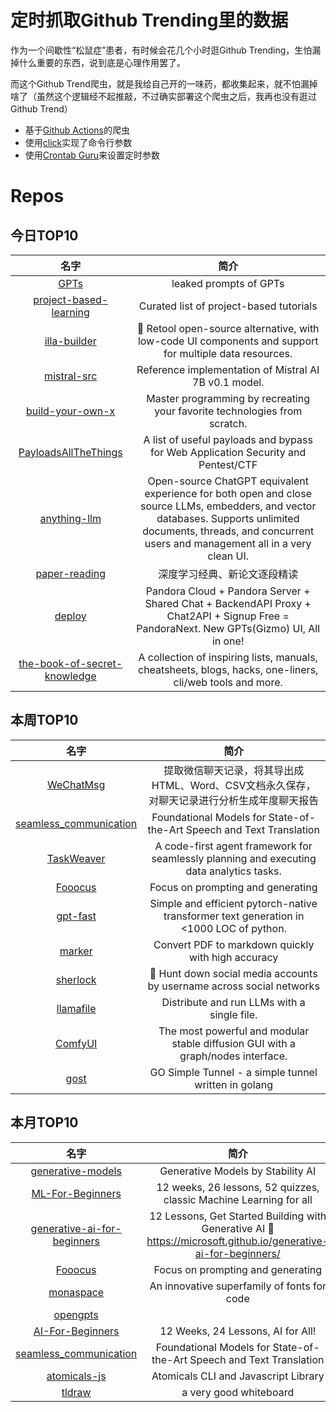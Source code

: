 # 定时抓取Github Trending里的数据

作为一个间歇性“松鼠症”患者，有时候会花几个小时逛Github Trending，生怕漏掉什么重要的东西，说到底是心理作用罢了。

而这个Github Trend爬虫，就是我给自己开的一味药，都收集起来，就不怕漏掉啥了（虽然这个逻辑经不起推敲，不过确实部署这个爬虫之后，我再也没有逛过Github Trend）

* 基于[Github Actions](https://docs.github.com/en/actions)的爬虫
* 使用[click](https://github.com/pallets/click)实现了命令行参数
* 使用[Crontab Guru](https://crontab.guru/)来设置定时参数

# Repos
## 今日TOP10 
<!-- START OF DAILY_TOP10_REPOS -->
| 名字 | 简介 |
| :----: | :----: |
| [GPTs](https://github.com/linexjlin/GPTs) | leaked prompts of GPTs |
| [project-based-learning](https://github.com/practical-tutorials/project-based-learning) | Curated list of project-based tutorials |
| [illa-builder](https://github.com/illacloud/illa-builder) | 🚀 Retool open-source alternative, with low-code UI components and support for multiple data resources. |
| [mistral-src](https://github.com/mistralai/mistral-src) | Reference implementation of Mistral AI 7B v0.1 model. |
| [build-your-own-x](https://github.com/codecrafters-io/build-your-own-x) | Master programming by recreating your favorite technologies from scratch. |
| [PayloadsAllTheThings](https://github.com/swisskyrepo/PayloadsAllTheThings) | A list of useful payloads and bypass for Web Application Security and Pentest/CTF |
| [anything-llm](https://github.com/Mintplex-Labs/anything-llm) | Open-source ChatGPT equivalent experience for both open and close source LLMs, embedders, and vector databases. Supports unlimited documents, threads, and concurrent users and management all in a very clean UI. |
| [paper-reading](https://github.com/mli/paper-reading) | 深度学习经典、新论文逐段精读 |
| [deploy](https://github.com/pandora-next/deploy) | Pandora Cloud + Pandora Server + Shared Chat + BackendAPI Proxy + Chat2API + Signup Free = PandoraNext. New GPTs(Gizmo) UI, All in one! |
| [the-book-of-secret-knowledge](https://github.com/trimstray/the-book-of-secret-knowledge) | A collection of inspiring lists, manuals, cheatsheets, blogs, hacks, one-liners, cli/web tools and more. |
<!-- END OF DAILY_TOP10_REPOS -->

## 本周TOP10
<!-- START OF WEEKLY_TOP10_REPOS -->
| 名字 | 简介 |
| :----: | :----: |
| [WeChatMsg](https://github.com/LC044/WeChatMsg) | 提取微信聊天记录，将其导出成HTML、Word、CSV文档永久保存，对聊天记录进行分析生成年度聊天报告 |
| [seamless_communication](https://github.com/facebookresearch/seamless_communication) | Foundational Models for State-of-the-Art Speech and Text Translation |
| [TaskWeaver](https://github.com/microsoft/TaskWeaver) | A code-first agent framework for seamlessly planning and executing data analytics tasks. |
| [Fooocus](https://github.com/lllyasviel/Fooocus) | Focus on prompting and generating |
| [gpt-fast](https://github.com/pytorch-labs/gpt-fast) | Simple and efficient pytorch-native transformer text generation in <1000 LOC of python. |
| [marker](https://github.com/VikParuchuri/marker) | Convert PDF to markdown quickly with high accuracy |
| [sherlock](https://github.com/sherlock-project/sherlock) | 🔎 Hunt down social media accounts by username across social networks |
| [llamafile](https://github.com/Mozilla-Ocho/llamafile) | Distribute and run LLMs with a single file. |
| [ComfyUI](https://github.com/comfyanonymous/ComfyUI) | The most powerful and modular stable diffusion GUI with a graph/nodes interface. |
| [gost](https://github.com/go-gost/gost) | GO Simple Tunnel - a simple tunnel written in golang |
<!-- END OF WEEKLY_TOP10_REPOS -->

## 本月TOP10
<!-- START OF MONTHLY_TOP10_REPOS -->
| 名字 | 简介 |
| :----: | :----: |
| [generative-models](https://github.com/Stability-AI/generative-models) | Generative Models by Stability AI |
| [ML-For-Beginners](https://github.com/microsoft/ML-For-Beginners) | 12 weeks, 26 lessons, 52 quizzes, classic Machine Learning for all |
| [generative-ai-for-beginners](https://github.com/microsoft/generative-ai-for-beginners) | 12 Lessons, Get Started Building with Generative AI 🔗 https://microsoft.github.io/generative-ai-for-beginners/ |
| [Fooocus](https://github.com/lllyasviel/Fooocus) | Focus on prompting and generating |
| [monaspace](https://github.com/githubnext/monaspace) | An innovative superfamily of fonts for code |
| [opengpts](https://github.com/langchain-ai/opengpts) |  |
| [AI-For-Beginners](https://github.com/microsoft/AI-For-Beginners) | 12 Weeks, 24 Lessons, AI for All! |
| [seamless_communication](https://github.com/facebookresearch/seamless_communication) | Foundational Models for State-of-the-Art Speech and Text Translation |
| [atomicals-js](https://github.com/atomicals/atomicals-js) | Atomicals CLI and Javascript Library |
| [tldraw](https://github.com/tldraw/tldraw) | a very good whiteboard |
<!-- END OF MONTHLY_TOP10_REPOS -->
